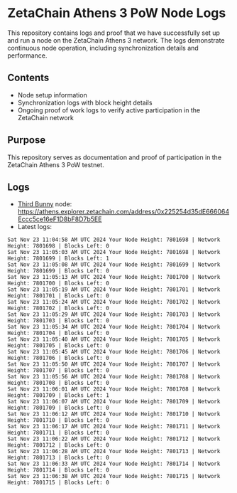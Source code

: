 # ZetaChain Athens 3 PoW Node Logs
This repository contains logs and proof that we have successfully set up and run a node on the ZetaChain Athens 3 network. The logs demonstrate continuous node operation, including synchronization details and performance.

## Contents
- Node setup information
- Synchronization logs with block height details
- Ongoing proof of work logs to verify active participation in the ZetaChain network

## Purpose
This repository serves as documentation and proof of participation in the ZetaChain Athens 3 PoW testnet.

## Logs

- [Third Bunny](https://thirdbunny.xyz/) node: https://athens.explorer.zetachain.com/address/0x225254d35dE666064Eccc5ce16eF1D8bF8D7b5EE
- Latest logs:
```
Sat Nov 23 11:04:58 AM UTC 2024 Your Node Height: 7801698 | Network Height: 7801698 | Blocks Left: 0
Sat Nov 23 11:05:03 AM UTC 2024 Your Node Height: 7801698 | Network Height: 7801699 | Blocks Left: 1
Sat Nov 23 11:05:08 AM UTC 2024 Your Node Height: 7801699 | Network Height: 7801699 | Blocks Left: 0
Sat Nov 23 11:05:13 AM UTC 2024 Your Node Height: 7801700 | Network Height: 7801700 | Blocks Left: 0
Sat Nov 23 11:05:19 AM UTC 2024 Your Node Height: 7801701 | Network Height: 7801701 | Blocks Left: 0
Sat Nov 23 11:05:24 AM UTC 2024 Your Node Height: 7801702 | Network Height: 7801702 | Blocks Left: 0
Sat Nov 23 11:05:29 AM UTC 2024 Your Node Height: 7801703 | Network Height: 7801703 | Blocks Left: 0
Sat Nov 23 11:05:34 AM UTC 2024 Your Node Height: 7801704 | Network Height: 7801704 | Blocks Left: 0
Sat Nov 23 11:05:40 AM UTC 2024 Your Node Height: 7801705 | Network Height: 7801705 | Blocks Left: 0
Sat Nov 23 11:05:45 AM UTC 2024 Your Node Height: 7801706 | Network Height: 7801706 | Blocks Left: 0
Sat Nov 23 11:05:50 AM UTC 2024 Your Node Height: 7801707 | Network Height: 7801707 | Blocks Left: 0
Sat Nov 23 11:05:56 AM UTC 2024 Your Node Height: 7801708 | Network Height: 7801708 | Blocks Left: 0
Sat Nov 23 11:06:01 AM UTC 2024 Your Node Height: 7801708 | Network Height: 7801709 | Blocks Left: 1
Sat Nov 23 11:06:07 AM UTC 2024 Your Node Height: 7801709 | Network Height: 7801709 | Blocks Left: 0
Sat Nov 23 11:06:12 AM UTC 2024 Your Node Height: 7801710 | Network Height: 7801710 | Blocks Left: 0
Sat Nov 23 11:06:17 AM UTC 2024 Your Node Height: 7801711 | Network Height: 7801711 | Blocks Left: 0
Sat Nov 23 11:06:22 AM UTC 2024 Your Node Height: 7801712 | Network Height: 7801712 | Blocks Left: 0
Sat Nov 23 11:06:28 AM UTC 2024 Your Node Height: 7801713 | Network Height: 7801713 | Blocks Left: 0
Sat Nov 23 11:06:33 AM UTC 2024 Your Node Height: 7801714 | Network Height: 7801714 | Blocks Left: 0
Sat Nov 23 11:06:38 AM UTC 2024 Your Node Height: 7801715 | Network Height: 7801715 | Blocks Left: 0
```
